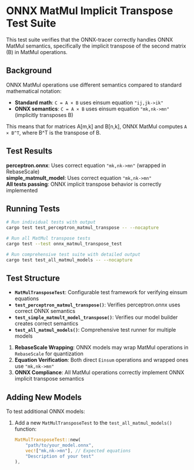 # ONNX MatMul Implicit Transpose Test Suite

This test suite verifies that the ONNX-tracer correctly handles ONNX MatMul semantics, specifically the implicit transpose of the second matrix (B) in MatMul operations.

## Background

ONNX MatMul operations use different semantics compared to standard mathematical notation:
- **Standard math**: `C = A × B` uses einsum equation `"ij,jk->ik"`  
- **ONNX semantics**: `C = A × B` uses einsum equation `"mk,nk->mn"` (implicitly transposes B)

This means that for matrices A[m,k] and B[n,k], ONNX MatMul computes `A × B^T`, where B^T is the transpose of B.

## Test Results
 **perceptron.onnx**: Uses correct equation `"mk,nk->mn"` (wrapped in RebaseScale)  
**simple_matmult_model**: Uses correct equation `"mk,nk->mn"`  
**All tests passing**: ONNX implicit transpose behavior is correctly implemented

## Running Tests

```bash
# Run individual tests with output
cargo test test_perceptron_matmul_transpose -- --nocapture

# Run all MatMul transpose tests
cargo test --test onnx_matmul_transpose_test

# Run comprehensive test suite with detailed output
cargo test test_all_matmul_models -- --nocapture
```

## Test Structure

- **`MatMulTransposeTest`**: Configurable test framework for verifying einsum equations
- **`test_perceptron_matmul_transpose()`**: Verifies perceptron.onnx uses correct ONNX semantics  
- **`test_simple_matmult_model_transpose()`**: Verifies our model builder creates correct semantics
- **`test_all_matmul_models()`**: Comprehensive test runner for multiple models

1. **RebaseScale Wrapping**: ONNX models may wrap MatMul operations in `RebaseScale` for quantization
2. **Equation Verification**: Both direct `Einsum` operations and wrapped ones use `"mk,nk->mn"`
3. **ONNX Compliance**: All MatMul operations correctly implement ONNX implicit transpose semantics

## Adding New Models

To test additional ONNX models:

1. Add a new `MatMulTransposeTest` to the `test_all_matmul_models()` function:
   ```rust
   MatMulTransposeTest::new(
       "path/to/your_model.onnx",
       vec!["mk,nk->mn"], // Expected equations
       "Description of your test"
   ),
   ```


